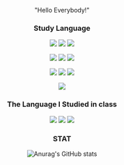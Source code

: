 <div align=center>


 "Hello Everybody!" 


<!--
**Dev-SSW/Dev-SSW** is a ✨ _special_ ✨ repository because its `README.md` (this file) appears on your GitHub profile.

Here are some ideas to get you started:

- 🔭 I’m currently working on ...
- 🌱 I’m currently learning ...
- 👯 I’m looking to collaborate on ...
- 🤔 I’m looking for help with ...
- 💬 Ask me about ...
- 📫 How to reach me: ...
- 😄 Pronouns: ...
- ⚡ Fun fact: ...
-->

  
  
<h3>Study Language</h3>

<img src="https://img.shields.io/badge/HTML5-E34F26?style=flat-square&logo=HTML5&logoColor=white"/> <img src="https://img.shields.io/badge/CSS-1572B6?style=flat-square&logo=CSS3&logoColor=white"/> <img src="https://img.shields.io/badge/Java Script-F7DF1E?style=flat-square&logo=JavaScript&logoColor=white"/>

<img src="https://img.shields.io/badge/Unity-FFFFFF?style=flat-square&logo=Unity&logoColor=black"/> <img src="https://img.shields.io/badge/Python-3776AB?style=flat-square&logo=Python&logoColor=white"/> <img src="https://img.shields.io/badge/Linux-FCC624?style=flat-square&logo=Linux&logoColor=white"/> 

<img src="https://img.shields.io/badge/Java-2C2255?style=flat-square&logo=Eclipse IDE&logoColor=white"/> <img src="https://img.shields.io/badge/MFC-5C2D91?style=flat-square&logo=Visual Studio&logoColor=white"/> <img src="https://img.shields.io/badge/Ubuntu-E95420?style=flat-square&logo=Ubuntu&logoColor=white"/>

<img src="https://img.shields.io/badge/-C%23-blueviolet?style=flat-square&logo=C#&logoColor=white"/>


<h3>The Language I Studied in class</h3>

<img src="https://img.shields.io/badge/C-A8B9CC?style=flat-square&logo=C&logoColor=black"/> <img src="https://img.shields.io/badge/C++-00599C?style=flat-square&logo=c%2B%2B&logoColor=white"/></a> <img src="https://img.shields.io/badge/Python-3776AB?style=flat-square&logo=Python&logoColor=white"/>
### STAT
![Anurag's GitHub stats](https://github-readme-stats.vercel.app/api?username=Dev-SSW&show_icons=true&theme=radical)

</div>
